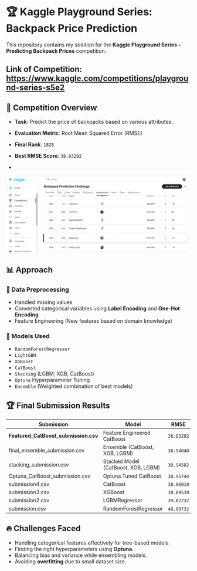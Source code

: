 # 🏆 Kaggle Playground Series: Backpack Price Prediction

This repository contains my solution for the **Kaggle Playground Series - Predicting Backpack Prices** competition.

## Link of Competition: https://www.kaggle.com/competitions/playground-series-s5e2


## 🚀 Competition Overview  
- **Task**: Predict the price of backpacks based on various attributes.
- **Evaluation Metric**: Root Mean Squared Error (RMSE)
- **Final Rank**: `1828`
- **Best RMSE Score**: `38.93292`

- 
![alt text](https://github.com/ayushiraj02/Backpack_Prediction_Challenge/blob/main/1828.png?raw=true)


## 📊 Approach

### 🔹 Data Preprocessing
- Handled missing values
- Converted categorical variables using **Label Encoding** and **One-Hot Encoding**
- Feature Engineering (New features based on domain knowledge)

### 🔹 Models Used
- `RandomForestRegressor`
- `LightGBM`
- `XGBoost`
- `CatBoost`
- `Stacking` (LGBM, XGB, CatBoost)
- `Optuna` Hyperparameter Tuning
- `Ensemble` (Weighted combination of best models)

## 🏆 Final Submission Results
| Submission | Model | RMSE |
|------------|----------------|----------|
| **Featured_CatBoost_submission.csv** | Feature Engineered CatBoost | `38.93292` |
| final_ensemble_submission.csv | Ensemble (CatBoost, XGB, LGBM) | `38.94040` |
| stacking_submission.csv | Stacked Model (CatBoost, XGB, LGBM) | `38.94582` |
| Optuna_CatBoost_submission.csv | Optuna Tuned CatBoost | `38.95744` |
| submission4.csv | CatBoost | `38.96010` |
| submission3.csv | XGBoost | `39.09539` |
| submission2.csv | LGBMRegressor | `39.02232` |
| submission.csv | RandomForestRegressor | `40.09732` |

## 🔥 Challenges Faced
- Handling categorical features effectively for tree-based models.
- Finding the right hyperparameters using **Optuna**.
- Balancing bias and variance while ensembling models.
- Avoiding **overfitting** due to small dataset size.
